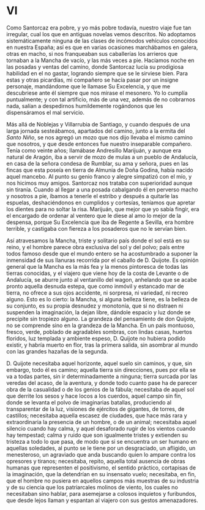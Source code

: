 # VI

Como Santorcaz era pobre, y yo más pobre todavía, nuestro viaje fue tan
irregular, cual los que en antiguas novelas vemos descritos. No adoptamos
sistemáticamente ninguna de las clases de incómodos vehículos conocidos en
nuestra España; así es que en varias ocasiones marchábamos en galera, otras en
macho, si nos franqueaban sus caballerías los arrieros que tornaban a la Mancha
de vacío, y las más veces a pie. Hacíamos noche en las posadas y ventas del
camino, donde Santorcaz lucía su prodigiosa habilidad en el no gastar, logrando
siempre que se le sirviese bien. Para estas y otras picardías, mi compañero se
hacía pasar por un insigne personaje, mandándome que le llamase Su Excelencia,
y que me descubriese ante él siempre que nos mirase el mesonero. Yo lo cumplía
puntualmente; y con tal artificio, más de una vez, además de no cobrarnos nada,
salían a despedirnos humildemente rogándonos que les dispensáramos el mal
servicio.

Más allá de Noblejas y Villarrubia de Santiago, y cuando después de una larga
jornada sesteábamos, apartados del camino, junto a la ermita del *Santo Niño*,
se nos agregó un mozo que nos dijo llevaba el mismo camino que nosotros, y que
desde entonces fue nuestro inseparable compañero. Tenía como veinte años;
llamábase Andresillo Marijuán, y aunque era natural de Aragón, iba a servir de
mozo de mulas a un pueblo de Andalucía, en casa de la señora condesa de
Rumblar, su ama y señora, pues en las fincas que esta poseía en tierra de
Almunia de Doña Godina, había nacido aquel mancebo. Al punto su genio franco
y alegre simpatizó con el mío, y nos hicimos muy amigos. Santorcaz nos trataba
con superioridad aunque sin tiranía. Cuando al llegar a una posada cabalgando
él en perverso macho y nosotros a pie, íbamos a tenerle el estribo y después
a quitarle las espuelas, deshaciéndonos en cumplidos y cortesías, teníamos que
apretar los dientes para no soltar la risa. Marijuán, que mejor que yo sabía
fingir, era el encargado de ordenar al ventero que le diese al amo lo mejor de
la despensa, porque Su Excelencia que iba de Regente a Sevilla, era hombre
terrible, y castigaba con fiereza a los posaderos que no le servían bien.

Así atravesamos la Mancha, triste y solitario país donde el sol está en su
reino, y el hombre parece obra exclusiva del sol y del polvo; país entre todos
famoso desde que el mundo entero se ha acostumbrado a suponer la inmensidad de
sus llanuras recorrida por el caballo de D. Quijote. Es opinión general que la
Mancha es la más fea y la menos pintoresca de todas las tierras conocidas, y el
viajero que viene hoy de la costa de Levante o de Andalucía, se aburre junto al
ventanillo del wagon, anhelando que se acabe pronto aquella desnuda estepa, que
como inmóvil y estancado mar de tierra, no ofrece a sus ojos accidente, ni
sorpresa, ni variedad, ni recreo alguno. Esto es lo cierto: la Mancha, si
alguna belleza tiene, es la belleza de su conjunto, es su propia desnudez
y monotonía, que si no distraen ni suspenden la imaginación, la dejan libre,
dándole espacio y luz donde se precipite sin tropiezo alguno. La grandeza del
pensamiento de don Quijote, no se comprende sino en la grandeza de la Mancha.
En un país montuoso, fresco, verde, poblado de agradables sombras, con lindas
casas, huertos floridos, luz templada y ambiente espeso, D. Quijote no hubiera
podido existir, y habría muerto en flor, tras la primera salida, sin asombrar
al mundo con las grandes hazañas de la segunda.

D. Quijote necesitaba aquel horizonte, aquel suelo sin caminos, y que, sin
embargo, todo él es camino; aquella tierra sin direcciones, pues por ella se va
a todas partes, sin ir determinadamente a ninguna; tierra surcada por las
veredas del acaso, de la aventura, y donde todo cuanto pase ha de parecer obra
de la casualidad o de los genios de la fábula; necesitaba de aquel sol que
derrite los sesos y hace locos a los cuerdos, aquel campo sin fin, donde se
levanta el polvo de imaginarias batallas, produciendo al transparentar de la
luz, visiones de ejércitos de gigantes, de torres, de castillos; necesitaba
aquella escasez de ciudades, que hace más rara y extraordinaria la presencia de
un hombre, o de un animal; necesitaba aquel silencio cuando hay calma, y aquel
desaforado rugir de los vientos cuando hay tempestad; calma y ruido que son
igualmente tristes y extienden su tristeza a todo lo que pasa, de modo que si
se encuentra un ser humano en aquellas soledades, al punto se le tiene por un
desgraciado, un afligido, un menesteroso, un agraviado que anda buscando quien
lo ampare contra los opresores y tiranos; necesitaba, repito, aquella total
ausencia de obras humanas que representen el positivismo, el sentido práctico,
cortapisas de la imaginación, que la detendrían en su insensato vuelo;
necesitaba, en fin, que el hombre no pusiera en aquellos campos más muestras de
su industria y de su ciencia que los patriarcales molinos de viento, los cuales
no necesitaban sino hablar, para asemejarse a colosos inquietos y furibundos,
que desde lejos llaman y espantan al viajero con sus gestos amenazadores.
